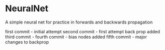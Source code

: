 # NeuralNet
A simple neural net for practice in forwards and backwards propagation

first commit - initial attempt
second commit - first attempt back prop added
third commit -
fourth commit - bias nodes added
fifth commit - major changes to backprop
